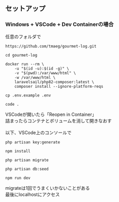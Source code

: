 ## セットアップ
### Windows + VSCode + Dev Containerの場合
任意のフォルダで
```
https://github.com/tmaeg/gourmet-log.git
```
```
cd gourmet-log
```
```
docker run --rm \
    -u "$(id -u):$(id -g)" \
    -v "$(pwd):/var/www/html" \
    -w /var/www/html \
    laravelsail/php82-composer:latest \
    composer install --ignore-platform-reqs
```
```
cp .env.example .env
```
```
code .
```
VSCodeが開いたら「Reopen in Container」<br>
詰まったらコンテナとボリュームを消して開きなおす<br>
<br>
以下、VSCode上のコンソールで<br>
```
php artisan key:generate
```
```
npm install
```
```
php artisan migrate
```
```
php artisan db:seed
```
```
npm run dev
```
migrateは1回でうまくいかないことがある<br>
最後にlocalhostにアクセス
